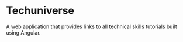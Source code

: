 # Techuniverse
A web application that provides links to all technical skills tutorials built using Angular.
